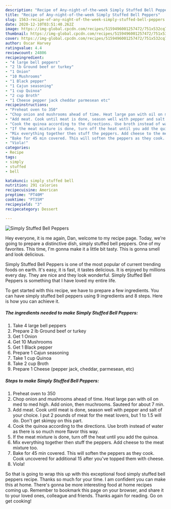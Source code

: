 ```yaml
---
description: "Recipe of Any-night-of-the-week Simply Stuffed Bell Peppers"
title: "Recipe of Any-night-of-the-week Simply Stuffed Bell Peppers"
slug: 1563-recipe-of-any-night-of-the-week-simply-stuffed-bell-peppers
date: 2020-12-10T03:51:40.262Z
image: https://img-global.cpcdn.com/recipes/5159496001257472/751x532cq70/simply-stuffed-bell-peppers-recipe-main-photo.jpg
thumbnail: https://img-global.cpcdn.com/recipes/5159496001257472/751x532cq70/simply-stuffed-bell-peppers-recipe-main-photo.jpg
cover: https://img-global.cpcdn.com/recipes/5159496001257472/751x532cq70/simply-stuffed-bell-peppers-recipe-main-photo.jpg
author: Oscar Harvey
ratingvalue: 4.4
reviewcount: 24806
recipeingredient:
- "4 large bell peppers"
- "2 lb Ground beef or turkey"
- "1 Onion"
- "10 Mushrooms"
- "1 Black pepper"
- "1 Cajun seasoning"
- "1 cup Quinoa"
- "2 cup Broth"
- "1 Cheese pepper jack cheddar parmesean etc"
recipeinstructions:
- "Preheat oven to 350"
- "Chop onion and mushrooms ahead of time. Heat large pan with oil on med to med high. Add onion, then muchrooms. Sauteed for about 7 min."
- "Add meat. Cook until meat is done, season well with pepper and salt of your choice. I put 2 pounds of meat for the meat lovers, but 1 to 1.5 will do. Don&#39;t get skimpy on this part."
- "Cook the quinoa according to the directions. Use broth instead of water as there is so much more flavor this way."
- "If the meat mixture is done, turn off the heat until you add the quinoa."
- "Mix everything together then stuff the peppers. Add cheese to the meat mixture too."
- "Bake for 45 min covered. This will soften the peppers as they cook. Cook uncovered for additional 15 after you&#39;ve topped them with cheese."
- "Viola!"
categories:
- Recipe
tags:
- simply
- stuffed
- bell

katakunci: simply stuffed bell 
nutrition: 291 calories
recipecuisine: American
preptime: "PT40M"
cooktime: "PT35M"
recipeyield: "3"
recipecategory: Dessert

---
```



![Simply Stuffed Bell Peppers](https://img-global.cpcdn.com/recipes/5159496001257472/751x532cq70/simply-stuffed-bell-peppers-recipe-main-photo.jpg)

Hey everyone, it is me again, Dan, welcome to my recipe page. Today, we're going to prepare a distinctive dish, simply stuffed bell peppers. One of my favorites. This time, I'm gonna make it a little bit tasty. This is gonna smell and look delicious.



Simply Stuffed Bell Peppers is one of the most popular of current trending foods on earth. It's easy, it is fast, it tastes delicious. It is enjoyed by millions every day. They are nice and they look wonderful. Simply Stuffed Bell Peppers is something that I have loved my entire life.


To get started with this recipe, we have to prepare a few ingredients. You can have simply stuffed bell peppers using 9 ingredients and 8 steps. Here is how you can achieve it.

<!--inarticleads1-->

##### The ingredients needed to make Simply Stuffed Bell Peppers:

1. Take 4 large bell peppers
1. Prepare 2 lb Ground beef or turkey
1. Get 1 Onion
1. Get 10 Mushrooms
1. Get 1 Black pepper
1. Prepare 1 Cajun seasoning
1. Take 1 cup Quinoa
1. Take 2 cup Broth
1. Prepare 1 Cheese (pepper jack, cheddar, parmesean, etc)




<!--inarticleads2-->

##### Steps to make Simply Stuffed Bell Peppers:

1. Preheat oven to 350
1. Chop onion and mushrooms ahead of time. Heat large pan with oil on med to med high. Add onion, then muchrooms. Sauteed for about 7 min.
1. Add meat. Cook until meat is done, season well with pepper and salt of your choice. I put 2 pounds of meat for the meat lovers, but 1 to 1.5 will do. Don&#39;t get skimpy on this part.
1. Cook the quinoa according to the directions. Use broth instead of water as there is so much more flavor this way.
1. If the meat mixture is done, turn off the heat until you add the quinoa.
1. Mix everything together then stuff the peppers. Add cheese to the meat mixture too.
1. Bake for 45 min covered. This will soften the peppers as they cook. Cook uncovered for additional 15 after you&#39;ve topped them with cheese.
1. Viola!




So that is going to wrap this up with this exceptional food simply stuffed bell peppers recipe. Thanks so much for your time. I am confident you can make this at home. There's gonna be more interesting food at home recipes coming up. Remember to bookmark this page on your browser, and share it to your loved ones, colleague and friends. Thanks again for reading. Go on get cooking!
